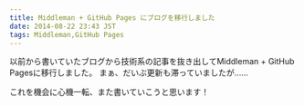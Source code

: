 ```yaml
---
title: Middleman + GitHub Pages にブログを移行しました
date: 2014-08-22 23:43 JST
tags: Middleman,GitHub Pages
---
```


以前から書いていたブログから技術系の記事を抜き出してMiddleman + GitHub Pagesに移行しました。
まぁ、だいぶ更新も滞っていましたが……

これを機会に心機一転、また書いていこうと思います！
